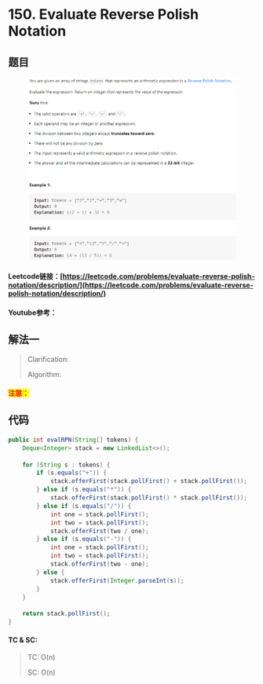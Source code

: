 # 150. Evaluate Reverse Polish Notation

## 题目

<figure><img src="../../.gitbook/assets/image (13).png" alt=""><figcaption></figcaption></figure>

#### Leetcode链接：[https://leetcode.com/problems/evaluate-reverse-polish-notation/description/](https://leetcode.com/problems/evaluate-reverse-polish-notation/description/)

#### Youtube参考：

## 解法一

> Clarification:&#x20;
>
> Algorithm:&#x20;

#### <mark style="color:red;">注意：</mark>

## 代码

```java
public int evalRPN(String[] tokens) {
    Deque<Integer> stack = new LinkedList<>();
    
    for (String s : tokens) {
        if (s.equals("+")) {
            stack.offerFirst(stack.pollFirst() + stack.pollFirst());
        } else if (s.equals("*")) {
            stack.offerFirst(stack.pollFirst() * stack.pollFirst());
        } else if (s.equals("/")) {
            int one = stack.pollFirst();
            int two = stack.pollFirst();
            stack.offerFirst(two / one);
        } else if (s.equals("-")) {
            int one = stack.pollFirst();
            int two = stack.pollFirst();
            stack.offerFirst(two - one);
        } else {
            stack.offerFirst(Integer.parseInt(s));
        }
    }
    
    return stack.pollFirst();
}
```

#### TC & SC:&#x20;

> TC: O(n)
>
> SC: O(n)
